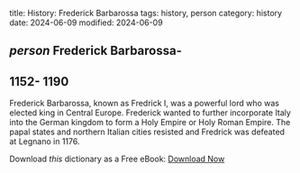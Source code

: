 title: History: Frederick Barbarossa
tags: history, person
category: history
date: 2024-06-09
modified: 2024-06-09

## _person_  Frederick Barbarossa-
  1152-
1190
-
Frederick Barbarossa,
  known as Fredrick I, was a powerful lord who was elected king in
  Central Europe.   Frederick wanted to further incorporate Italy into
  the German kingdom to form a Holy Empire or Holy Roman Empire.  The
  papal states and northern Italian cities resisted and Fredrick was
  defeated at Legnano in   1176.



Download *this* dictionary as a Free eBook: [Download Now]({static}static/CairnsHistoryDictionary.pdf)

